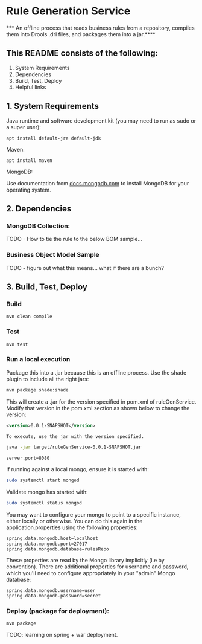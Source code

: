 # Rule Generation Service

*** An offline process that reads business rules from a repository, compiles them into Drools .drl files, and packages them into a jar.****

## This README consists of the following:
1. System Requirements
2. Dependencies
3. Build, Test, Deploy
4. Helpful links

## 1. System Requirements

Java runtime and software development kit (you may need to run as sudo or a super user):

```apt install default-jre default-jdk```

Maven:

```apt install maven```

MongoDB:

Use documentation from [docs.mongodb.com](https://docs.mongodb.com) to install MongoDB for your operating system.

## 2. Dependencies

### MongoDB Collection:

TODO - How to tie the rule to the below BOM sample...

### Business Object Model Sample

TODO - figure out what this means... what if there are a bunch?

## 3. Build, Test, Deploy

### Build

```mvn clean compile```

### Test

```mvn test```

### Run a local execution

Package this into a .jar because this is an offline process. Use the shade plugin to include all the right jars:

```sh
mvn package shade:shade
```

This will create a .jar for the version specified in pom.xml of ruleGenService. Modify that version in the pom.xml section as shown below to change the version:

```xml
<version>0.0.1-SNAPSHOT</version>

To execute, use the jar with the version specified.
```

```sh
java -jar target/ruleGenService-0.0.1-SNAPSHOT.jar
```


```server.port=8080```

If running against a local mongo, ensure it is started with:

```sh
sudo systemctl start mongod
```

Validate mongo has started with:

```sh
sudo systemctl status mongod
```

You may want to configure your mongo to point to a specific instance, either locally or otherwise. You can do this again in the application.properties using the following properties:

```
spring.data.mongodb.host=localhost
spring.data.mongodb.port=27017
spring.data.mongodb.database=rulesRepo
```

These properties are read by the Mongo library implicitly (i.e by convention). There are additional properties for username and password, which you'll need to configure appropriately in your "admin" Mongo database:

```
spring.data.mongodb.username=user
spring.data.mongodb.password=secret
```

### Deploy (package for deployment):

```mvn package```

TODO: learning on spring + war deployment.
